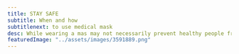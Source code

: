 ```yaml
---
title: STAY SAFE
subtitle: When and how
subtitlenext: to use medical mask
desc: While wearing a mas may not necessarily prevent healthy people from getting sick, and it certainly doesn't replace important measures such as hand-washing or social distancing, it may be better than nothing. "Dr. Atmar said".
featuredImage: "../assets/images/3591889.png"
---
```

